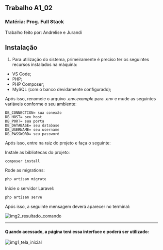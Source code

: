 ## Trabalho A1_02

### Matéria: Prog. Full Stack

Trabalho feito por: Andrelise e Jurandi

## Instalação

1. Para utilização do sistema, primeiramente é preciso ter os seguintes recursos instalados na máquina:

- VS Code;
- PHP;
- PHP Composer;
- MySQL (com o banco devidamente configurado);

Após isso, renomeie o arquivo *.env.example* para *.env* e mude as seguintes variáveis conforme o seu ambiente:

```dotenv
DB_CONNECTION= sua conexão
DB_HOST= seu host
DB_PORT= sua porta
DB_DATABASE= seu database
DB_USERNAME= seu username
DB_PASSWORD= seu password
```

Após isso, entre na raiz do projeto e faça o seguinte:

Instale as bibliotecas do projeto:
```bash
composer install
```

Rode as migrations:
```bash
php artisan migrate
```

Inicie o servidor Laravel:
```bash
php artisan serve
```


Após isso, a seguinte mensagem deverá aparecer no terminal:

![img2_resultado_comando](https://cdn.discordapp.com/attachments/718230944062111807/1230305790548774923/image.png?ex=6632d68e&is=6620618e&hm=9249997eafb05470056b7de459a05a65c528df61dca092d0bb8a50448b6c3265&)

---

####  Quando acessado, a página terá essa interface e poderá ser utilizado:

![img1_tela_inicial](https://cdn.discordapp.com/attachments/718230944062111807/1230296535091118203/image.png?ex=6632cdef&is=662058ef&hm=2f83ca4e4814a1a24730d118612b27a9adc8f088ad6eaa5f3b2a83dbc020c987&)
